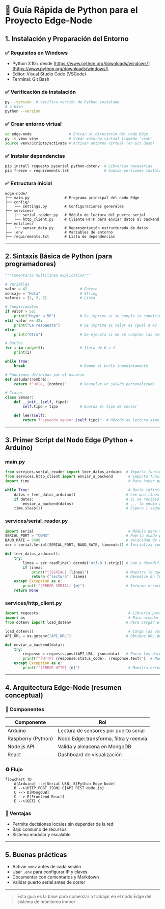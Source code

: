 # 🐍 Guía Rápida de Python para el Proyecto Edge-Node

## 1. Instalación y Preparación del Entorno

### ✅ Requisitos en Windows

* Python 3.10+ desde [https://www.python.org/downloads/windows/](https://www.python.org/downloads/windows/)
* Editor: Visual Studio Code (VSCode)
* Terminal: Git Bash

### ✅ Verificación de instalación

```bash
py --version  # Verifica versión de Python instalada
# o bien
python --version
```

### ✅ Crear entorno virtual

```bash
cd edge-node                 # Entrar al directorio del nodo Edge
py -m venv venv              # Crear entorno virtual llamado 'venv'
source venv/Scripts/activate # Activar entorno virtual (en Git Bash)
```

### ✅ Instalar dependencias

```bash
pip install requests pyserial python-dotenv  # Librerías necesarias
pip freeze > requirements.txt                # Guarda versiones instaladas
```

### ✅ Estructura inicial

```
edge-node/
├── main.py                # Programa principal del nodo Edge
├── config/
│   └── settings.py        # Configuraciones generales
├── services/
│   ├── serial_reader.py   # Módulo de lectura del puerto serial
│   └── http_client.py     # Cliente HTTP para enviar datos al backend
├── entities/
│   └── sensor_data.py     # Representación estructurada de datos
├── .env                   # Variables de entorno
├── requirements.txt       # Lista de dependencias
```

---

## 2. Sintaxis Básica de Python (para programadores)

```python
"""Comentario multilínea explicativo"""

# Variables
valor = 42                        # Entero
mensaje = "Hola"                  # String
valores = [1, 2, 3]               # Lista

# Condicionales
if valor > 50:
    print("Mayor a 50")           # Se imprime si se cumple la condición
elif valor == 42:
    print("La respuesta")         # Se imprime si valor es igual a 42
else:
    print("Otro")                 # Se ejecuta si no se cumplen las anteriores

# Bucles
for i in range(5):                # Itera de 0 a 4
    print(i)

while True:
    break                         # Rompe el bucle inmediatamente

# Funciones definidas por el usuario
def saludar(nombre):
    return f"Hola, {nombre}"      # Devuelve un saludo personalizado

# Clases
class Sensor:
    def __init__(self, tipo):
        self.tipo = tipo          # Guarda el tipo de sensor

    def leer(self):
        return f"Leyendo sensor {self.tipo}"  # Método de lectura simulado
```

---

## 3. Primer Script del Nodo Edge (Python + Arduino)

### main.py

```python
from services.serial_reader import leer_datos_arduino  # Importa función para leer del puerto serial
from services.http_client import enviar_a_backend       # Importa función para enviar datos por HTTP
import time                                             # Para hacer pausas entre ciclos

while True:                                             # Bucle infinito
    datos = leer_datos_arduino()                       # Lee una línea desde el Arduino
    if datos:                                          # Si se recibió algo...
        enviar_a_backend(datos)                        # ... lo envía al backend
    time.sleep(1)                                      # Espera 1 segundo antes de repetir
```

### services/serial\_reader.py

```python
import serial                                           # Módulo para trabajar con puertos seriales
SERIAL_PORT = "COM3"                                   # Puerto usado por Arduino en Windows
BAUD_RATE = 9600                                       # Velocidad de comunicación
ser = serial.Serial(SERIAL_PORT, BAUD_RATE, timeout=1) # Inicializa conexión serial con timeout

def leer_datos_arduino():
    try:
        linea = ser.readline().decode('utf-8').strip() # Lee y decodifica la línea recibida
        if linea:
            print(f"[SERIAL] {linea}")                 # Muestra lo que se leyó
            return {"lectura": linea}                  # Devuelve en forma de diccionario
    except Exception as e:
        print(f"[ERROR SERIAL] {e}")                   # Informa errores de lectura
    return None
```

### services/http\_client.py

```python
import requests                                         # Librería para hacer peticiones HTTP
import os                                               # Para acceder a variables de entorno
from dotenv import load_dotenv                         # Para cargar el archivo .env

load_dotenv()                                           # Carga las variables desde .env
API_URL = os.getenv("API_URL")                         # Obtiene URL del backend desde .env

def enviar_a_backend(data):
    try:
        response = requests.post(API_URL, json=data)   # Envía los datos como JSON por POST
        print(f"[HTTP] {response.status_code}: {response.text}")  # Muestra respuesta del servidor
    except Exception as e:
        print(f"[ERROR HTTP] {e}")                      # Muestra error si la petición falla
```

---

## 4. Arquitectura Edge-Node (resumen conceptual)

### 🧱 Componentes

| Componente         | Rol                                     |
| ------------------ | --------------------------------------- |
| Arduino            | Lectura de sensores por puerto serial   |
| Raspberry (Python) | Nodo Edge: transforma, filtra y reenvía |
| Node.js API        | Valida y almacena en MongoDB            |
| React              | Dashboard de visualización              |

### ♻️ Flujo

```mermaid
flowchart TD
    A[Arduino] -->|Serial USB| B[Python Edge Node]
    B -->|HTTP POST JSON| C[API REST Node.js]
    C --> D[MongoDB]
    C --> E[Frontend React]
    E -->|GET| C
```

### 🧠 Ventajas

* Permite decisiones locales sin depender de la red
* Bajo consumo de recursos
* Sistema modular y escalable

---

## 5. Buenas prácticas

* Activar `venv` antes de cada sesión
* Usar `.env` para configurar IP y claves
* Documentar con comentarios y Markdown
* Validar puerto serial antes de correr

---

> Esta guía es la base para comenzar a trabajar en el nodo Edge del sistema de monitoreo indoor`.
